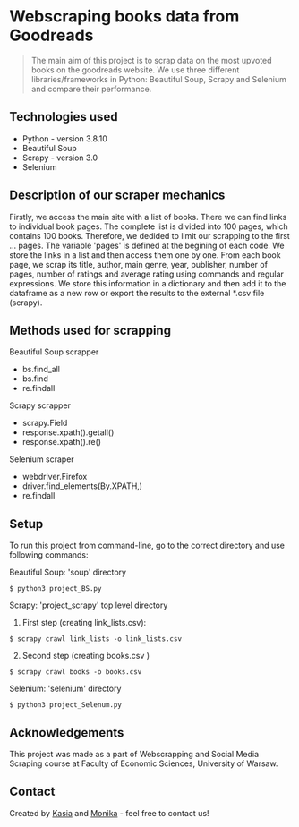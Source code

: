 # Webscraping books data from Goodreads
> The main aim of this project is to scrap data on the most upvoted books on the goodreads website. We use three different libraries/frameworks in Python: Beautiful Soup, Scrapy and Selenium and compare their performance.

## Technologies used
- Python - version 3.8.10
- Beautiful Soup
- Scrapy - version 3.0
- Selenium

## Description of our scraper mechanics

Firstly, we access the main site with a list of books. There we can find links to individual book pages. The complete list is divided into 100 pages, which contains 100 books. Therefore, we dedided to limit our scrapping to the first ... pages. The variable 'pages' is defined at the begining of each code. We store the links in a list and then access them one by one. From each book page, we scrap its title, author, main genre, year, publisher, number of pages, number of ratings and average rating using commands and regular expressions. We store this information in a dictionary and then add it to the dataframe as a new row or export the results to the external *.csv file (scrapy). 


## Methods used for scrapping

Beautiful Soup scrapper
- bs.find_all
- bs.find
- re.findall

Scrapy scrapper
- scrapy.Field
- response.xpath().getall()
- response.xpath().re()

Selenium scraper
- webdriver.Firefox
- driver.find_elements(By.XPATH,)
- re.findall

## Setup

To run this project from command-line, go to the correct directory and use following commands:

Beautiful Soup:
 'soup' directory
```
$ python3 project_BS.py
```

Scrapy:
 'project_scrapy' top level directory
 1. First step (creating link_lists.csv):
```
$ scrapy crawl link_lists -o link_lists.csv
```
 2. Second step (creating books.csv )
```
$ scrapy crawl books -o books.csv
```

Selenium:
 'selenium' directory
```
$ python3 project_Selenum.py
```


## Acknowledgements
This project was made as a part of Webscrapping and Social Media Scraping course at Faculty of Economic Sciences, University of Warsaw. 

## Contact
Created by [Kasia](mailto:https://www.katarzyna.jalbrzykowska@student.uw.edu.pl/) and [Monika](mailto:m.kaczan2@student.uw.edu.pl) - feel free to contact us!


